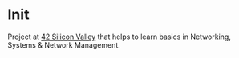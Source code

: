 # Init

Project at [42 Silicon Valley][1] that helps to learn basics in Networking, Systems &amp; Network Management.

[1]: https://www.42.us.org

